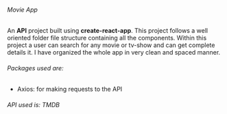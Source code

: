 <h6>Movie App</h6>

<p>An <b>API</b> project built using <b>create-react-app</b>. This project follows a well oriented folder file structure containing all the components.
  Within this project a user can search for any movie or tv-show and can get complete details it.
  I have organized the whole app in very clean and spaced manner.
  
 <h6>Packages used are:</h6>
 <ul>
  <li>Axios: for making requests to the API</li>
</ul>

<h6>
  API used is: TMDB
</h6>
